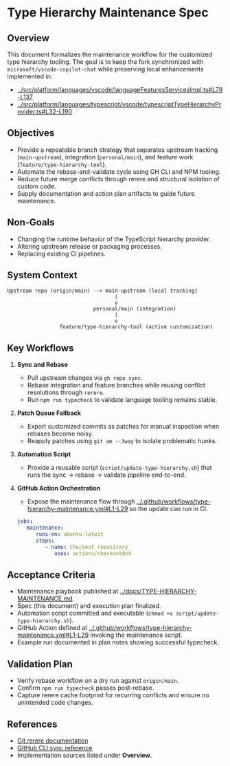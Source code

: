 # Type Hierarchy Maintenance Spec

## Overview
This document formalizes the maintenance workflow for the customized type hierarchy tooling. The goal is to keep the fork synchronized with `microsoft/vscode-copilot-chat` while preserving local enhancements implemented in:
- [../src/platform/languages/vscode/languageFeaturesServicesImpl.ts#L78-L137](../src/platform/languages/vscode/languageFeaturesServicesImpl.ts#L78-L137)
- [../src/platform/languages/typescript/vscode/typescriptTypeHierarchyProvider.ts#L32-L190](../src/platform/languages/typescript/vscode/typescriptTypeHierarchyProvider.ts#L32-L190)

## Objectives
- Provide a repeatable branch strategy that separates upstream tracking (`main-upstream`), integration (`personal/main`), and feature work (`feature/type-hierarchy-tool`).
- Automate the rebase-and-validate cycle using GH CLI and NPM tooling.
- Reduce future merge conflicts through rerere and structural isolation of custom code.
- Supply documentation and action plan artifacts to guide future maintenance.

## Non-Goals
- Changing the runtime behavior of the TypeScript hierarchy provider.
- Altering upstream release or packaging processes.
- Replacing existing CI pipelines.

## System Context
```
Upstream repo (origin/main) --> main-upstream (local tracking)
                                   |
                                   v
                            personal/main (integration)
                                   |
                                   v
                 feature/type-hierarchy-tool (active customization)
```

## Key Workflows
1. **Sync and Rebase**
   - Pull upstream changes via `gh repo sync`.
   - Rebase integration and feature branches while reusing conflict resolutions through `rerere`.
   - Run `npm run typecheck` to validate language tooling remains stable.

2. **Patch Queue Fallback**
   - Export customized commits as patches for manual inspection when rebases become noisy.
   - Reapply patches using `git am --3way` to isolate problematic hunks.

3. **Automation Script**
   - Provide a reusable script (`script/update-type-hierarchy.sh`) that runs the sync → rebase → validate pipeline end-to-end.
4. **GitHub Action Orchestration**
    - Expose the maintenance flow through [../.github/workflows/type-hierarchy-maintenance.yml#L1-L29](../.github/workflows/type-hierarchy-maintenance.yml#L1-L29) so the update can run in CI.
    ```yaml
    jobs:
       maintenance:
          runs-on: ubuntu-latest
          steps:
             - name: Checkout repository
                uses: actions/checkout@v4
    ```

## Acceptance Criteria
- Maintenance playbook published at [../docs/TYPE-HIERARCHY-MAINTENANCE.md](../docs/TYPE-HIERARCHY-MAINTENANCE.md).
- Spec (this document) and execution plan finalized.
- Automation script committed and executable (`chmod +x script/update-type-hierarchy.sh`).
- GitHub Action defined at [../.github/workflows/type-hierarchy-maintenance.yml#L1-L29](../.github/workflows/type-hierarchy-maintenance.yml#L1-L29) invoking the maintenance script.
- Example run documented in plan notes showing successful typecheck.

## Validation Plan
- Verify rebase workflow on a dry run against `origin/main`.
- Confirm `npm run typecheck` passes post-rebase.
- Capture rerere cache footprint for recurring conflicts and ensure no unintended code changes.

## References
- [Git rerere documentation](https://git-scm.com/docs/git-rerere)
- [GitHub CLI sync reference](https://cli.github.com/manual/gh_repo_sync)
- Implementation sources listed under **Overview**.
